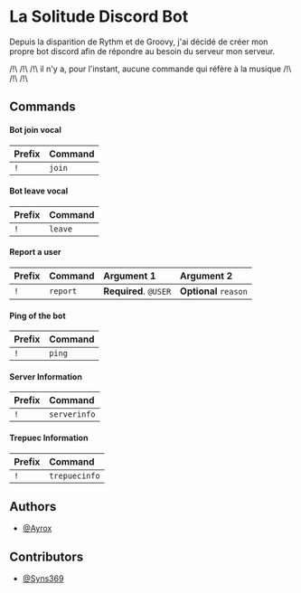 # La Solitude Discord Bot

Depuis la disparition de Rythm et de Groovy, j'ai décidé de créer mon propre bot discord afin de répondre au besoin du serveur mon serveur. 

/!\ /!\ /!\ il n'y a, pour l'instant, aucune commande qui réfère à la musique /!\ /!\ /!\


## Commands

#### Bot join vocal

| Prefix | Command |
| :-- | :------- |
| `!` | `join` | 

#### Bot leave vocal

| Prefix | Command |
| :-- | :------- |
| `!` | `leave` | 

#### Report a user

| Prefix | Command     | Argument 1      | Argument 2           |
| :-- | :------- | :-------------------- | :------------------- |
| `!` | `report` | **Required**. `@USER` | **Optional** `reason`|

#### Ping of the bot

| Prefix | Command     | 
| :-------- | :------- |
| `!` | `ping` |

#### Server Information

| Prefix | Command |
| :-- | :------- |
| `!` | `serverinfo` |

#### Trepuec Information

| Prefix | Command |
| :-- | :------- |
| `!` | `trepuecinfo` | 

## Authors

- [@Ayrox](https://github.com/Ayrox)

## Contributors

- [@Syns369](https://github.com/Syns369)
